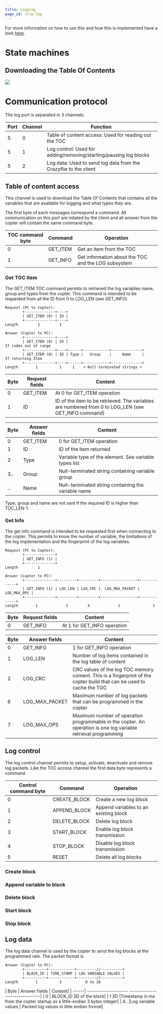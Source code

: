 ```yaml
---
title: Logging
page_id: ctrp_log
---
```


For more information on how to use this and how this is implemented have
a look [here](/projects/crazyflie/firmware/log).

State machines
==============

Downloading the Table Of Contents
---------------------------------

![](/images/ctrp_log.png)

Communication protocol
======================

The log port is separated in 3 channels:

 | **Port**  | **Channel**  | **Function**|
 | ----------| -------------| ------------------
|  5         | 0            | Table of content access: Used for reading out the TOC|
|  5         | 1            | Log control: Used for adding/removing/starting/pausing log blocks|
|  5         | 2            | Log data: Used to send log data from the Crazyflie to the client|

Table of content access
-----------------------

This channel is used to download the Table Of Contents that contains all
the variables that are available for logging and what types they are.

The first byte of each messages correspond a command. All communication
on this port are initated by the client and all answer from the copter
will contain the same command byte.

|  TOC command byte   |Command    | Operation|
|  ------------------ |----------- |-----------------------------|
|  0                  |GET\_ITEM  | Get an item from the TOC|
|  1                  |GET\_INFO  | Get information about the TOC and the LOG subsystem| implementation

### Get TOC item

The GET\_ITEM TOC command permits to retrieved the log variables name,
group and types from the copter. This command is intended to be
requested from all the ID from 0 to LOG\_LEN (see GET\_INFO).

    Request (PC to Copter):
            +--------------+----+
            | GET_ITEM (0) | ID |
            +--------------+----+
    Length         1         1

    Answer (Copter to PC):
            +--------------+----+
            | GET_ITEM (0) | ID |                                        If index out of range
            +--------------+----+------+------------+--------------+
            | GET_ITEM (0) | ID | Type |   Group    |     Name     |     If returning Item
            +--------------+----+------+------------+--------------+
    Length        1          1     1    < Null terminated strings >

 | Byte   |Request fields  | Content|
 | ------| ---------------- |------------------------|
 | 0     | GET\_ITEM       | At 0 for GET\_ITEM operation|
 | 1     | ID              | ID of the item to be retrieved. The variables are numbered from 0 to LOG\_LEN (see GET\_INFO command)|

|  Byte  | Answer fields  | Content|
|  ------| ---------------| -------------------------------------------------------|
|  0     | GET\_ITEM      | 0 for GET\_ITEM operation|
|  1     | ID             | ID of the item returned|
|  2     | Type           | Variable type of the element. See variable types list|
|  3..   | Group          | Null-terminated string containing variable group|
|  ..    | Name           | Null-terminated string containing the variable name|

Type, group and name are not sent if the required ID is higher than
TOC\_LEN-1.

### Get Info

The get info command is intended to be requested first when connecting
to the copter. This permits to know the number of variable, the
limitations of the log implementation and the fingerprint of the log
variables.

    Request (PC to Copter):
            +--------------+
            | GET_INFO (1) |
            +--------------+
    Length         1

    Answer (Copter to PC):
            +--------------+---------+---------+-----------------+-------------+
            | GET_INFO (1) | LOG_LEN | LOG_CRC |  LOG_MAX_PACKET | LOG_MAX_OPS |
            +--------------+---------+---------+-----------------+-------------+
    Length        1             1         4             1               1

 | Byte   |Request fields  | Content|
 | ------ |----------------| ------------------------------|
 | 0      |GET\_INFO       | At 1 for GET\_INFO operation|

|  Byte  | Answer fields     | Content|
|  ------| ------------------| ----------------------------------------------------------|
|  0     | GET\_INFO        |  1 for GET\_INFO operation|
|  1     | LOG\_LEN         |  Number of log items contained in the log table of content|
|  2     | LOG\_CRC         |  CRC values of the log TOC memory content. This is a fingerprint of the copter build that can be used to cache the TOC|
|  6     | LOG\_MAX\_PACKET  | Maximum number of log packets that can be programmed in the copter|
 | 7     | LOG\_MAX\_OPS     | Maximum number of operation programmable in the copter. An operation is one log variable retrieval programming|

Log control
-----------

The log control channel permits to setup, activate, deactivate and
remove log packets. Like the TOC access channel the first data byte
represents a command.

|  Control command byte  | Command        | Operation|
|  ----------------------| ---------------| ---------------------------------------|
|  0                     | CREATE\_BLOCK  | Create a new log block|
|  1                     | APPEND\_BLOCK  | Append variables to an existing block|
|  2                     | DELETE\_BLOCK  | Delete log block|
|  3                     | START\_BLOCK   | Enable log block transmission|
|  4                     | STOP\_BLOCK    | Disable log block transmission|
|  5                     | RESET          | Delete all log blocks|

### Create block

### Append variable to block

### Delete block

### Start block

### Stop block

Log data
--------

The log data channel is used by the copter to send the log blocks at the
programmed rate. The packet format is

    Answer (Copter to PC):
            +----------+------------+---------//----------+
            | BLOCK_ID | TIME_STAMP | LOG VARIABLE VALUES |
            +----------+------------+---------//----------+
    Length        1          3           0 to 28

 | Byte  | Answer fields        | Content|
 | ------| --------------------- --------------------------------|
|  0     | BLOCK\_ID             |ID of the block|
|  1      |ID                    |Timestamp in ms from the copter startup as a little-endian 3 bytes integer|
|  4..    |Log variable values  | Packed log values in little endian format|
